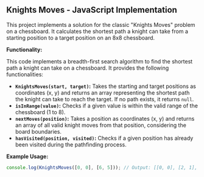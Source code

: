 ## Knights Moves - JavaScript Implementation

This project implements a solution for the classic "Knights Moves" problem on a chessboard. It calculates the shortest path a knight can take from a starting position to a target position on an 8x8 chessboard.

**Functionality:**

This code implements a breadth-first search algorithm to find the shortest path a knight can take on a chessboard. It provides the following functionalities:

* **`KnightsMoves(start, target)`:** Takes the starting and target positions as coordinates (x, y) and returns an array representing the shortest path the knight can take to reach the target. If no path exists, it returns `null`.
* **`isInRange(value)`:** Checks if a given value is within the valid range of the chessboard (1 to 8).
* **`nextMoves(position)`:** Takes a position as coordinates (x, y) and returns an array of all valid knight moves from that position, considering the board boundaries.
* **`hasVisited(position, visited)`:** Checks if a given position has already been visited during the pathfinding process.

**Example Usage:**

```javascript
console.log(KnightsMoves([0, 0], [6, 5])); // Output: [[0, 0], [2, 1], [4, 2], [6, 3], [6, 5]]
